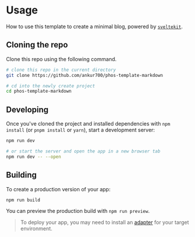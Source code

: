 # Usage

How to use this template to create a minimal blog, powered by [`sveltekit`](https://svelte.dev/docs/kit/introduction).

## Cloning the repo

Clone this repo using the following command.

```bash
# clone this repo in the current directory
git clone https://github.com/ankur700/phos-template-markdown

# cd into the newly create project
cd phos-template-markdown
```

## Developing

Once you've cloned the project and installed dependencies with `npm install` (or `pnpm install` or `yarn`), start a development server:

```bash
npm run dev

# or start the server and open the app in a new browser tab
npm run dev -- --open
```

## Building

To create a production version of your app:

```bash
npm run build
```

You can preview the production build with `npm run preview`.

> To deploy your app, you may need to install an [adapter](https://svelte.dev/docs/kit/adapters) for your target environment.
